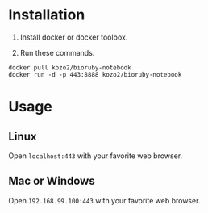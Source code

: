 # Installation

1. Install docker or docker toolbox.

2. Run these commands.

  ```
  docker pull kozo2/bioruby-notebook
  docker run -d -p 443:8888 kozo2/bioruby-notebook
  ```

# Usage
## Linux
Open `localhost:443` with your favorite web browser.

## Mac or Windows
Open `192.168.99.100:443` with your favorite web browser.

